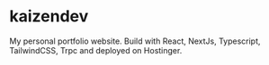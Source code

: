 # kaizendev
My personal portfolio website. Build with React, NextJs, Typescript, TailwindCSS, Trpc and deployed on Hostinger. 
